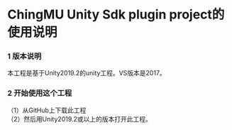 # ChingMU Unity Sdk plugin project的使用说明

### 1 版本说明
本工程是基于Unity2019.2的unity工程。VS版本是2017。
### 2 开始使用这个工程
（1）从GitHub上下载此工程<br>
（2）然后用Unity2019.2或以上的版本打开此工程。
